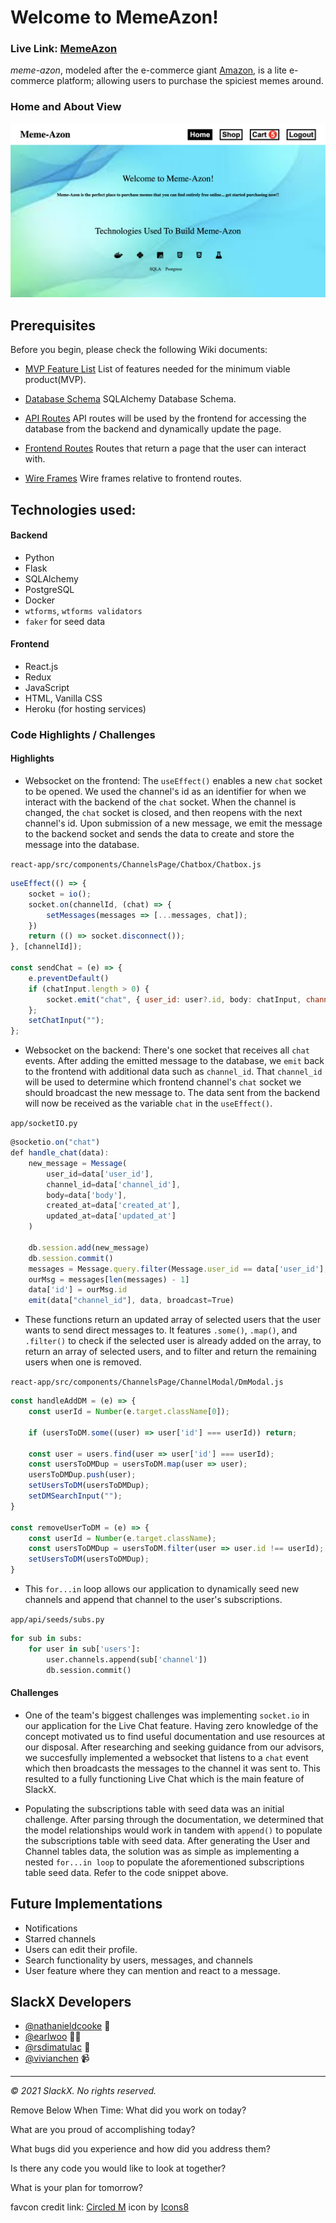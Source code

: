 # Welcome to MemeAzon!

### **Live Link: [MemeAzon](https://memeazon.herokuapp.com/shop)**

_meme-azon_, modeled after the e-commerce giant [Amazon](https://amazon.com/), is a lite e-commerce platform; allowing users to purchase the spiciest memes around.

### Home and About View
![Home and Search View](react-app/public/ma_splash.png)

<!-- ADD CHANNELS VIEW HERE -->

## Prerequisites

Before you begin, please check the following Wiki documents:
* [MVP Feature List](https://github.com/nathanieldcooke/meme-azon/wiki/MVP-Feature-List)
List of features needed for the minimum viable product(MVP).

* [Database Schema](https://github.com/nathanieldcooke/meme-azon/wiki/Database-Schema)
SQLAlchemy Database Schema.

* [API Routes](https://github.com/nathanieldcooke/meme-azon/wiki/API-Routes)
API routes will be used by the frontend for accessing the database from the backend and dynamically update the page. 

* [Frontend Routes](https://github.com/rsdimatulac/SlackX/wiki/Frontend-Routes)
Routes that return a page that the user can interact with.

* [Wire Frames](https://github.com/nathanieldcooke/meme-azon/wiki/Wire-Frames)
Wire frames relative to frontend routes.

## Technologies used:
#### Backend
* Python
* Flask
* SQLAlchemy
* PostgreSQL
* Docker
* `wtforms`, `wtforms validators`
* `faker` for seed data

#### Frontend
* React.js
* Redux
* JavaScript
* HTML, Vanilla CSS
* Heroku (for hosting services)

### Code Highlights / Challenges

#### Highlights 

* Websocket on the frontend: The `useEffect()` enables a new `chat` socket to be opened. We used the channel's id as an identifier for when we interact with the backend of the `chat` socket. When the channel is changed, the `chat` socket is closed, and then reopens with the next channel's id. Upon submission of a new message, we emit the message to the backend socket and sends the data to create and store the message into the database.

`react-app/src/components/ChannelsPage/Chatbox/Chatbox.js`
```js
useEffect(() => {
    socket = io();
    socket.on(channelId, (chat) => {
        setMessages(messages => [...messages, chat]);
    })
    return (() => socket.disconnect());
}, [channelId]);

const sendChat = (e) => {
    e.preventDefault()
    if (chatInput.length > 0) {
        socket.emit("chat", { user_id: user?.id, body: chatInput, channel_id: channelId, created_at: new Date().toGMTString(), updated_at: new Date().toGMTString() });
    };
    setChatInput("");
};
```
* Websocket on the backend: There's one socket that receives all `chat` events. After adding the emitted message to the database, we `emit` back to the frontend with additional data such as `channel_id`. That `channel_id` will be used to determine which frontend channel's `chat` socket we should broadcast the new message to. The data sent from the backend will now be received as the variable `chat` in the `useEffect()`.

`app/socketIO.py`
```js
@socketio.on("chat")
def handle_chat(data):
    new_message = Message(
        user_id=data['user_id'],
        channel_id=data['channel_id'],
        body=data['body'],
        created_at=data['created_at'],
        updated_at=data['updated_at']
    )

    db.session.add(new_message)
    db.session.commit()
    messages = Message.query.filter(Message.user_id == data['user_id'], Message.body == data['body']).all()
    ourMsg = messages[len(messages) - 1]
    data['id'] = ourMsg.id
    emit(data["channel_id"], data, broadcast=True)
```

* These functions return an updated array of selected users that the user wants to send direct messages to. It features `.some()`, `.map()`, and `.filter()` to check if the selected user is already added on the array, to return an array of selected users, and to filter and return the remaining users when one is removed.

`react-app/src/components/ChannelsPage/ChannelModal/DmModal.js`
```js
const handleAddDM = (e) => {
    const userId = Number(e.target.className[0]);
    
    if (usersToDM.some((user) => user['id'] === userId)) return;

    const user = users.find(user => user['id'] === userId);
    const usersToDMDup = usersToDM.map(user => user);
    usersToDMDup.push(user);
    setUsersToDM(usersToDMDup);
    setDMSearchInput("");
}

const removeUserToDM = (e) => {
    const userId = Number(e.target.className);
    const usersToDMDup = usersToDM.filter(user => user.id !== userId);
    setUsersToDM(usersToDMDup);
}
```

* This `for...in` loop allows our application to dynamically seed new channels and append that channel to the user's subscriptions.

`app/api/seeds/subs.py`   
```python
for sub in subs:
    for user in sub['users']:
        user.channels.append(sub['channel'])
        db.session.commit() 
```

#### Challenges
* One of the team's biggest challenges was implementing `socket.io` in our application for the Live Chat feature. Having zero knowledge of the concept motivated us to find useful documentation and use resources at our disposal. After researching and seeking guidance from our advisors, we succesfully implemented a websocket that listens to a `chat` event which then broadcasts the messages to the channel it was sent to. This resulted to a fully functioning Live Chat which is the main feature of SlackX.

* Populating the subscriptions table with seed data was an initial challenge. After parsing through the documentation, we determined that the model relationships would work in tandem with `append()` to populate the subscriptions table with seed data. After generating the User and Channel tables data, the solution was as simple as implementing a nested `for...in loop` to populate the aforementioned subscriptions table seed data. Refer to the code snippet above.

## Future Implementations 
- Notifications
- Starred channels
- Users can edit their profile.
- Search functionality by users, messages, and channels
- User feature where they can mention and react to a message.

## SlackX Developers
- [@nathanieldcooke](https://github.com/nathanieldcooke) 🌭
- [@earlwoo](https://github.com/earlwoo) 👨‍💻
- [@rsdimatulac](https://github.com/rsdimatulac) 🚁
- [@vivianchen](https://github.com/QCHEN0407) 📹

---
_© 2021 SlackX. No rights reserved._




Remove Below When Time:
What did you work on today? 

What are you proud of accomplishing today?

What bugs did you experience and how did you address them? 

Is there any code you would like to look at together? 

What is your plan for tomorrow?

favcon credit link: <a target="_blank" href="https://icons8.com/icon/66745/circled-m">Circled M</a> icon by <a target="_blank" href="https://icons8.com">Icons8</a>